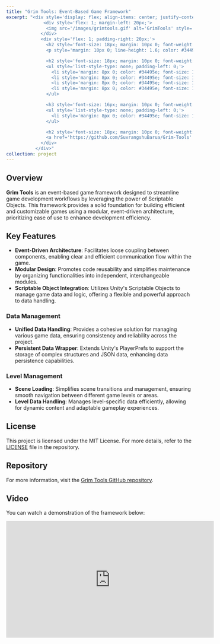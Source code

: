 ```yaml
---
title: "Grim Tools: Event-Based Game Framework"
excerpt: "<div style='display: flex; align-items: center; justify-content: space-between; font-size: 14px; background: linear-gradient(135deg, #f5f7fa, #c3cfe2); padding: 20px; border-radius: 12px; box-shadow: 0 8px 16px rgba(0, 0, 0, 0.2);'>
              <div style='flex: 1; margin-left: 20px;'>
               <img src='/images/grimtools.gif' alt='GrimTools' style='max-width: 100%; border-radius: 12px; box-shadow: 0 8px 16px rgba(0, 0, 0, 0.2); transition: transform 0.3s ease;'>
             </div>
             <div style='flex: 1; padding-right: 20px;'>
               <h2 style='font-size: 18px; margin: 10px 0; font-weight: bold; color: #2c3e50; text-transform: uppercase; letter-spacing: 1px;'>Overview</h2>
               <p style='margin: 10px 0; line-height: 1.6; color: #34495e; font-size: 14px;'>Grim Tools is an event-based game framework for <b>Unity</b> designed to streamline game development workflows by leveraging the power of Scriptable Objects. This framework provides a solid foundation for building efficient and customizable games using a modular, event-driven architecture, prioritizing ease of use to enhance development efficiency.</p>

               <h2 style='font-size: 18px; margin: 10px 0; font-weight: bold; color: #2c3e50; text-transform: uppercase; letter-spacing: 1px;'>Key Features</h2>
               <ul style='list-style-type: none; padding-left: 0;'>
                 <li style='margin: 8px 0; color: #34495e; font-size: 14px;'><span style='color: #863ce7; font-weight: bold; margin-right: 8px;'>•</span> <b>Event-Driven Architecture</b>: Facilitating modularity and scalability.</li>
                 <li style='margin: 8px 0; color: #34495e; font-size: 14px;'><span style='color: #863ce7; font-weight: bold; margin-right: 8px;'>•</span> <b>Scriptable Objects</b>: For better presets and data handling.</li>
                 <li style='margin: 8px 0; color: #34495e; font-size: 14px;'><span style='color: #863ce7; font-weight: bold; margin-right: 8px;'>•</span> <b>PersistantData</b>: A wrapper for persistant data</li>
                 <li style='margin: 8px 0; color: #34495e; font-size: 14px;'><span style='color: #863ce7; font-weight: bold; margin-right: 8px;'>•</span> <b>Editor Scripting</b>: Tag and Layer highlighting, custom header and many more</li>
               </ul>

               <h3 style='font-size: 16px; margin: 10px 0; font-weight: bold; color: #2c3e50; text-transform: uppercase;'>Scene Utility</h3>
               <ul style='list-style-type: none; padding-left: 0;'>
                 <li style='margin: 8px 0; color: #34495e; font-size: 14px;'><span style='color: #863ce7; font-weight: bold; margin-right: 8px;'>•</span> An editor tool developed by me that features multiple functionalities, including scene loading, unloading, quick switching, batch operations, and more</li>
               </ul>

               <h2 style='font-size: 18px; margin: 10px 0; font-weight: bold; color: #2c3e50; text-transform: uppercase;'>Repository</h2>
               <a href='https://github.com/SuvrangshuBarua/Grim-Tools' style='text-decoration: none; color: #3498db; font-weight: bold; font-size: 14px; padding: 8px 16px; background: #ecf0f1; border-radius: 6px; display: inline-block; transition: background 0.3s ease;'>View on GitHub</a>
             </div>
           </div>"
collection: project
---
```


## Overview
**Grim Tools** is an event-based game framework designed to streamline game development workflows by leveraging the power of Scriptable Objects. This framework provides a solid foundation for building efficient and customizable games using a modular, event-driven architecture, prioritizing ease of use to enhance development efficiency.

## Key Features

- **Event-Driven Architecture**: Facilitates loose coupling between components, enabling clear and efficient communication flow within the game.
- **Modular Design**: Promotes code reusability and simplifies maintenance by organizing functionalities into independent, interchangeable modules.
- **Scriptable Object Integration**: Utilizes Unity's Scriptable Objects to manage game data and logic, offering a flexible and powerful approach to data handling.

### Data Management

- **Unified Data Handling**: Provides a cohesive solution for managing various game data, ensuring consistency and reliability across the project.
- **Persistent Data Wrapper**: Extends Unity's PlayerPrefs to support the storage of complex structures and JSON data, enhancing data persistence capabilities.

### Level Management

- **Scene Loading**: Simplifies scene transitions and management, ensuring smooth navigation between different game levels or areas.
- **Level Data Handling**: Manages level-specific data efficiently, allowing for dynamic content and adaptable gameplay experiences.

## License
This project is licensed under the MIT License. For more details, refer to the [LICENSE](https://github.com/SuvrangshuBarua/Grim-Tools/blob/main/LICENSE) file in the repository.

## Repository
For more information, visit the [Grim Tools GitHub repository](https://github.com/SuvrangshuBarua/Grim-Tools).

## Video

You can watch a demonstration of the framework below:

<iframe width="560" height="315" src="https://www.youtube.com/embed/D7S5UPVOy90?si=ftftRgB7cwY9vOFq" title="YouTube video player" frameborder="0" allow="accelerometer; autoplay; clipboard-write; encrypted-media; gyroscope; picture-in-picture; web-share" referrerpolicy="strict-origin-when-cross-origin" allowfullscreen></iframe>
